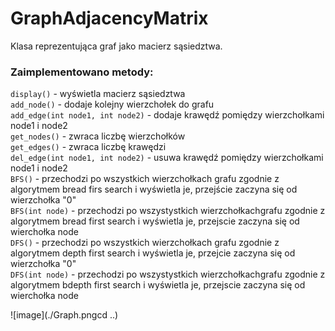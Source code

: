 # GraphAdjacencyMatrix

Klasa reprezentująca graf jako macierz sąsiedztwa.

### Zaimplementowano metody:

`display()` - wyświetla macierz sąsiedztwa\
`add_node()` - dodaje kolejny wierzchołek do grafu\
`add_edge(int node1, int node2)` - dodaje krawędź pomiędzy wierzchołkami node1 i node2\
`get_nodes()` - zwraca liczbę wierzchołków\
`get_edges()` - zwraca liczbę krawędzi\
`del_edge(int node1, int node2)` - usuwa krawędź pomiędzy wierzchołkami node1 i node2 <br/> 
`BFS()` - przechodzi po wszystkich wierzchołkach grafu zgodnie
z algorytmem bread firs search i wyświetla je, przejście zaczyna się od wierzchołka "0" <br/>
`BFS(int node)` -  przechodzi po wszystystkich wierzchołkachgrafu zgodnie 
z algorytmem bread first search i wyświetla je, przejscie zaczyna się od wierchołka node <br/>
`DFS()` - przechodzi po wszystkich wierzchołkach grafu zgodnie 
z algorytmem depth first search i wyświetla je, przejcie zaczyna się od wierzchołka "0" <br/>
`DFS(int node)` -  przechodzi po wszystystkich wierzchołkachgrafu zgodnie 
z algorytmem bdepth first search i wyświetla je, przejscie zaczyna się od wierchołka node


![image](./Graph.pngcd ..)

